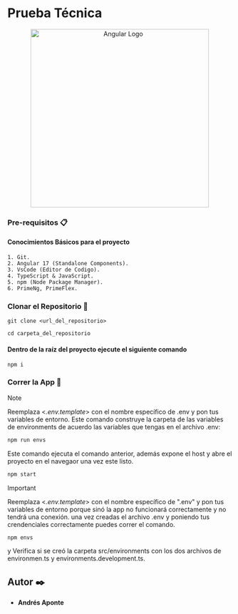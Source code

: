 # Prueba Técnica

<p align="center">
<a href="https://angular.dev"><img src="https://images.seeklogo.com/logo-png/50/2/angular-icon-logo-png_seeklogo-507324.png" width="400" alt="Angular Logo" /></a>
</p>

### Pre-requisitos 📋
#### Conocimientos Básicos para el proyecto

```
1. Git.
2. Angular 17 (Standalone Components).
3. VsCode (Editor de Codigo).
4. TypeScript & JavaScript.
5. npm (Node Package Manager).
6. PrimeNg, PrimeFlex.
```

### Clonar el Repositorio 🔧

```
git clone <url_del_repositorio>
```
```
cd carpeta_del_repositorio
```
#### Dentro de la raíz del proyecto ejecute el siguiente comando
```
npm i
```
### Correr la App 🚀
> [!NOTE]
> Reemplaza <*.env.template*> con el nombre específico de .env y pon tus variables de entorno.
> Este comando construye la carpeta de las variables de environments de acuerdo las variables que tengas en el archivo .env: 
> ```sh
> npm run envs
> ````
> Este comando ejecuta el comando anterior, además expone el host y abre el proyecto en el navegaor una vez este listo.
> ```sh
> npm start
> ````


> [!IMPORTANT]
> Reemplaza <*.env.template*> con el nombre específico de ".env" y pon tus variables de entorno porque sinó la app no funcionará correctamente y no tendrá una conexión.
> una vez creadas el archivo .env y poniendo tus crendenciales correctamente puedes correr el comando.
> ```sh
> npm envs
> ````
> y Verifica si se creó la carpeta src/environments con los dos archivos de environmen.ts y environments.development.ts.

## Autor ✒️

- **Andrés Aponte**